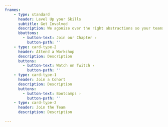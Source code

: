 ```yaml
---
frames: 
    - type: standard
      header: Level Up your Skills
      subtitle: Get Involved
      description: We agonize over the right abstractions so your teams don’t need to stitch together disparate systems or spend months integrating payments functionality.
      bbuttons:
        - button-text: Join our Chapter ›
          button-path: ''
    - type: card-type-2
      header: Attend a Workshop
      description: Description
      buttons:
        - button-text: Watch on Twitch ›
          button-path: ''
    - type: card-type-1
      header: Join a Cohort
      description: Description
      buttons:
        - button-text: Bootcamps ›
          button-path: ''
    - type: card-type-2
      header: Join the Team
      description: Description
      
---
```

